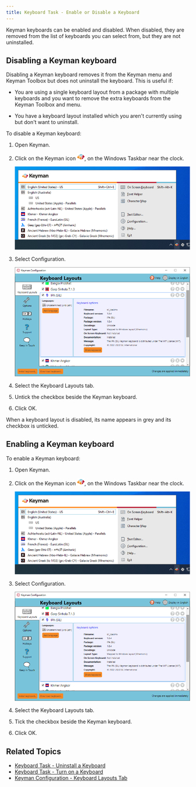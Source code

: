```yaml
---
title: Keyboard Task - Enable or Disable a Keyboard
---
```


Keyman keyboards can be enabled and disabled. When disabled, they are
removed from the list of keyboards you can select from, but they are
not uninstalled.

## Disabling a Keyman keyboard

Disabling a Keyman keyboard removes it from the Keyman menu and Keyman
Toolbox but does not uninstall the keyboard. This is useful if:

-   You are using a single keyboard layout from a package with multiple
    keyboards and you want to remove the extra keyboards from the Keyman
    Toolbox and menu.

-   You have a keyboard layout installed which you aren\'t currently
    using but don\'t want to uninstall.

To disable a Keyman keyboard:

1.  Open Keyman.

2.  Click on the Keyman icon ![](../desktop_images/icon-keyman.png), on the
    Windows Taskbar near the clock.

    ![](../desktop_images/menu.png)

3.  Select Configuration.

    ![](../desktop_images/tab-layout.png)

4.  Select the Keyboard Layouts tab.

5.  Untick the checkbox beside the Keyman keyboard.

6.  Click OK.

When a keyboard layout is disabled, its name appears in grey and its
checkbox is unticked.

## Enabling a Keyman keyboard

To enable a Keyman keyboard:

1.  Open Keyman.

2.  Click on the Keyman icon ![](../desktop_images/icon-keyman.png), on the
    Windows Taskbar near the clock.

    ![](../desktop_images/menu.png)

3.  Select Configuration.

    ![](../desktop_images/tab-layout.png)

4.  Select the Keyboard Layouts tab.

5.  Tick the checkbox beside the Keyman keyboard.

6.  Click OK.

## Related Topics

-   [Keyboard Task - Uninstall a Keyboard](uninstall-keyboard)
-   [Keyboard Task - Turn on a Keyboard](select-keyboard)
-   [Keyman Configuration - Keyboard Layouts Tab](config/keyboards)
